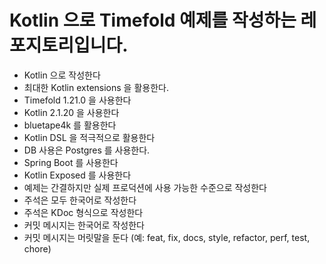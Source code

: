 # Kotlin 으로 Timefold 예제를 작성하는 레포지토리입니다.

- Kotlin 으로 작성한다
- 최대한 Kotlin extensions 을 활용한다.
- Timefold 1.21.0 을 사용한다
- Kotlin 2.1.20 을 사용한다
- bluetape4k 를 활용한다
- Kotlin DSL 을 적극적으로 활용한다
- DB 사용은 Postgres 를 사용한다.
- Spring Boot 를 사용한다
- Kotlin Exposed 를 사용한다
- 예제는 간결하지만 실제 프로덕션에 사용 가능한 수준으로 작성한다
- 주석은 모두 한국어로 작성한다
- 주석은 KDoc 형식으로 작성한다
- 커밋 메시지는 한국어로 작성한다
- 커밋 메시지는 머릿말을 둔다 (예: feat, fix, docs, style, refactor, perf, test, chore)
